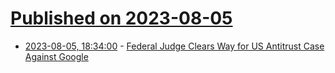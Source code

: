 # [Published on 2023-08-05](index.md)

* [2023-08-05, 18:34:00](https://yro.slashdot.org/story/23/08/05/0454221/federal-judge-clears-way-for-us-antitrust-case-against-google?utm_source=rss1.0mainlinkanon&utm_medium=feed) - [Federal Judge Clears Way for US Antitrust Case Against Google](https://yro.slashdot.org/story/23/08/05/0454221/federal-judge-clears-way-for-us-antitrust-case-against-google?utm_source=rss1.0mainlinkanon&utm_medium=feed)
